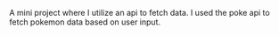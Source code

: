 A mini project where I utilize an api to fetch data. I used the poke api to fetch pokemon data based on user input.
